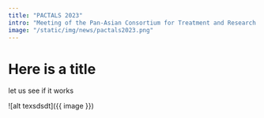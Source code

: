 ```yaml
---
title: "PACTALS 2023"
intro: "Meeting of the Pan-Asian Consortium for Treatment and Research in ALS"
image: "/static/img/news/pactals2023.png"
---
```


# Here is a title

let us see if it works

![alt texsdsdt]({{ image }})